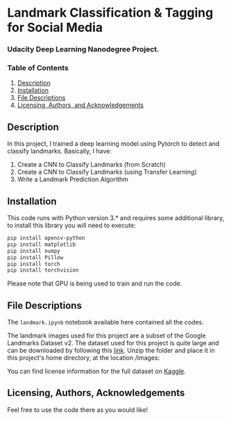 # Landmark Classification & Tagging for Social Media
### Udacity Deep Learning Nanodegree Project.

### Table of Contents

1. [Description](#description)
2. [Installation](#installation)
3. [File Descriptions](#files)
4. [Licensing, Authors, and Acknowledgements](#licensing)


## Description<a name="description"></a>

In this project, I trained a deep learning model using Pytorch to detect and classify landmarks.
Basically, I have:

1) Create a CNN to Classify Landmarks (from Scratch)
2) Create a CNN to Classify Landmarks (using Transfer Learning)
3) Write a Landmark Prediction Algorithm

## Installation <a name="installation"></a>

This code runs with Python version 3.* and requires some additional library, to install this library you will need to execute:
```bash
pip install opencv-python
pip install matplotlib
pip install numpy
pip install Pillow
pip install torch
pip install torchvision

```
Please note that GPU is being used to train and run the code. 


## File Descriptions <a name="files"></a>

The `landmark.ipynb` notebook available here contained all the codes.  

The landmark images used for this project are a subset of the Google Landmarks Dataset v2. The dataset used for this project is quite large and can be downloaded by following this [link](https://udacity-dlnfd.s3-us-west-1.amazonaws.com/datasets/landmark_images.zip).
Unzip the folder and place it in this project's home directory, at the location /images:

You can find license information for the full dataset on [Kaggle](https://www.kaggle.com/google/google-landmarks-dataset).


## Licensing, Authors, Acknowledgements<a name="licensing"></a>

Feel free to use the code there as you would like! 


